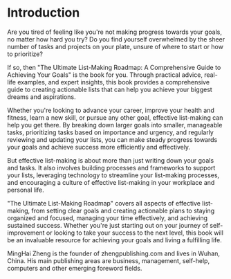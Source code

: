 # Introduction

Are you tired of feeling like you're not making progress towards your goals, no matter how hard you try? Do you find yourself overwhelmed by the sheer number of tasks and projects on your plate, unsure of where to start or how to prioritize?

If so, then "The Ultimate List-Making Roadmap: A Comprehensive Guide to Achieving Your Goals" is the book for you. Through practical advice, real-life examples, and expert insights, this book provides a comprehensive guide to creating actionable lists that can help you achieve your biggest dreams and aspirations.

Whether you're looking to advance your career, improve your health and fitness, learn a new skill, or pursue any other goal, effective list-making can help you get there. By breaking down larger goals into smaller, manageable tasks, prioritizing tasks based on importance and urgency, and regularly reviewing and updating your lists, you can make steady progress towards your goals and achieve success more efficiently and effectively.

But effective list-making is about more than just writing down your goals and tasks. It also involves building processes and frameworks to support your lists, leveraging technology to streamline your list-making processes, and encouraging a culture of effective list-making in your workplace and personal life.

"The Ultimate List-Making Roadmap" covers all aspects of effective list-making, from setting clear goals and creating actionable plans to staying organized and focused, managing your time effectively, and achieving sustained success. Whether you're just starting out on your journey of self-improvement or looking to take your success to the next level, this book will be an invaluable resource for achieving your goals and living a fulfilling life.

MingHai Zheng is the founder of zhengpublishing.com and lives in Wuhan, China. His main publishing areas are business, management, self-help, computers and other emerging foreword fields.
